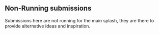 ## Non-Running submissions
Submissions here are not running for the main splash, they are there to provide alternative ideas and inspiration.



